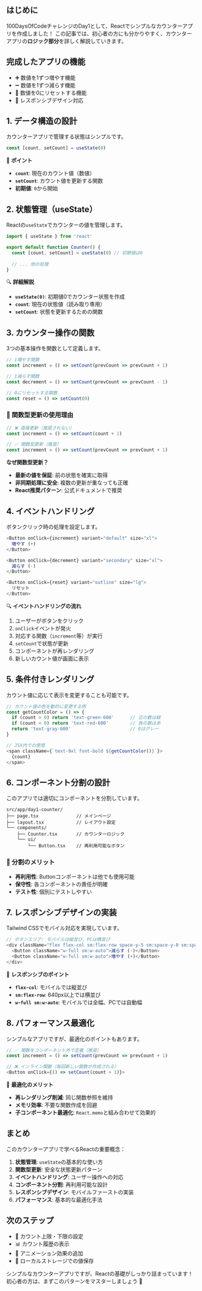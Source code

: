 ## はじめに

100DaysOfCodeチャレンジのDay1として、Reactでシンプルなカウンターアプリを作成しました！
この記事では、初心者の方にも分かりやすく、カウンターアプリの**ロジック部分**を詳しく解説していきます。

## 完成したアプリの機能

- ➕ 数値を1ずつ増やす機能
- ➖ 数値を1ずつ減らす機能  
- 🔄 数値を0にリセットする機能
- 📱 レスポンシブデザイン対応

## 1. データ構造の設計

カウンターアプリで管理する状態はシンプルです。

```typescript
const [count, setCount] = useState(0)
```

🎯 **ポイント**
- **`count`**: 現在のカウント値（数値）
- **`setCount`**: カウント値を更新する関数
- **初期値**: `0`から開始

## 2. 状態管理（useState）

Reactの`useState`でカウンターの値を管理します。

```typescript
import { useState } from 'react'

export default function Counter() {
  const [count, setCount] = useState(0) // 初期値は0
  
  // ... 他の処理
}
```

🔍 **詳細解説**
- **`useState(0)`**: 初期値0でカウンター状態を作成
- **`count`**: 現在の状態値（読み取り専用）
- **`setCount`**: 状態を更新するための関数

## 3. カウンター操作の関数

3つの基本操作を関数として定義します。

```typescript
// 1増やす関数
const increment = () => setCount(prevCount => prevCount + 1)

// 1減らす関数  
const decrement = () => setCount(prevCount => prevCount - 1)

// 0にリセットする関数
const reset = () => setCount(0)
```

### 🎯 関数型更新の使用理由

```typescript
// ❌ 直接更新（推奨されない）
const increment = () => setCount(count + 1)

// ✅ 関数型更新（推奨）
const increment = () => setCount(prevCount => prevCount + 1)
```

**なぜ関数型更新？**
- **最新の値を保証**: 前の状態を確実に取得
- **非同期処理に安全**: 複数の更新が重なっても正確
- **React推奨パターン**: 公式ドキュメントで推奨

## 4. イベントハンドリング

ボタンクリック時の処理を設定します。

```typescript
<Button onClick={increment} variant="default" size="xl">
  増やす (+)
</Button>

<Button onClick={decrement} variant="secondary" size="xl">
  減らす (-)
</Button>

<Button onClick={reset} variant="outline" size="lg">
  リセット
</Button>
```

🔍 **イベントハンドリングの流れ**
1. ユーザーがボタンをクリック
2. `onClick`イベントが発火
3. 対応する関数（`increment`等）が実行
4. `setCount`で状態が更新
5. コンポーネントが再レンダリング
6. 新しいカウント値が画面に表示

## 5. 条件付きレンダリング

カウント値に応じて表示を変更することも可能です。

```typescript
// カウント値の色を動的に変更する例
const getCountColor = () => {
  if (count > 0) return 'text-green-600'      // 正の数は緑
  if (count < 0) return 'text-red-600'        // 負の数は赤  
  return 'text-gray-600'                      // 0はグレー
}

// JSX内での使用
<span className={`text-9xl font-bold ${getCountColor()}`}>
  {count}
</span>
```

## 6. コンポーネント分割の設計

このアプリでは適切にコンポーネントを分割しています。

```
src/app/day1-counter/
├── page.tsx              // メインページ
├── layout.tsx            // レイアウト設定
└── components/
    ├── Counter.tsx       // カウンターロジック
    └── ui/
        └── Button.tsx    // 再利用可能なボタン
```

### 🎯 分割のメリット
- **再利用性**: Buttonコンポーネントは他でも使用可能
- **保守性**: 各コンポーネントの責任が明確
- **テスト性**: 個別にテストしやすい

## 7. レスポンシブデザインの実装

Tailwind CSSでモバイル対応を実現しています。

```typescript
// ボタンエリア: モバイルは縦並び、PCは横並び
<div className="flex flex-col sm:flex-row space-y-5 sm:space-y-0 sm:space-x-5">
  <Button className="w-full sm:w-auto">減らす (-)</Button>
  <Button className="w-full sm:w-auto">増やす (+)</Button>
</div>
```

📱 **レスポンシブのポイント**
- **`flex-col`**: モバイルでは縦並び
- **`sm:flex-row`**: 640px以上では横並び
- **`w-full sm:w-auto`**: モバイルでは全幅、PCでは自動幅

## 8. パフォーマンス最適化

シンプルなアプリですが、最適化のポイントもあります。

```typescript
// ✅ 関数をコンポーネント外で定義（推奨）
const increment = () => setCount(prevCount => prevCount + 1)

// ❌ インライン関数（毎回新しい関数が作成される）
<Button onClick={() => setCount(count + 1)}>
```

🚀 **最適化のメリット**
- **再レンダリング削減**: 同じ関数参照を維持
- **メモリ効率**: 不要な関数作成を回避
- **子コンポーネント最適化**: `React.memo`と組み合わせて効果的

## まとめ

このカウンターアプリで学べるReactの重要概念：

1. **状態管理**: `useState`の基本的な使い方
2. **関数型更新**: 安全な状態更新パターン
3. **イベントハンドリング**: ユーザー操作への対応
4. **コンポーネント分割**: 再利用可能な設計
5. **レスポンシブデザイン**: モバイルファーストの実装
6. **パフォーマンス**: 基本的な最適化手法

## 次のステップ

- 🎯 カウント上限・下限の設定
- 📊 カウント履歴の表示
- 🎨 アニメーション効果の追加
- 💾 ローカルストレージでの値保存

シンプルなカウンターアプリですが、Reactの基礎がしっかり詰まっています！
初心者の方は、まずこのパターンをマスターしましょう 🚀 